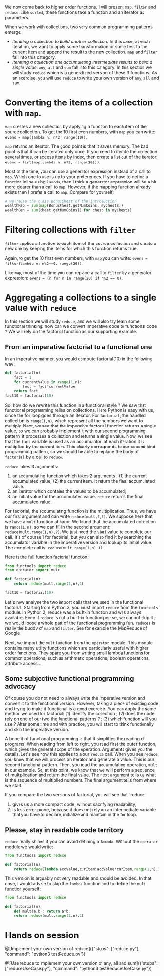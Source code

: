 We now come back to higher order functions. I will present `map`, `filter` and `reduce`. Like `sorted`, these functions take a function and an iterator as parameters. 

When we work with collections, two very common programming patterns emerge: 
 * *iterating a collection to build another collection.* In this case, at each iteration, we want to apply some transformation or some test to the current item and append the result to the new collection. `map` and `filter` fall into this category.
 * *iterating a collection and accumulating intermediate results to build a single value.* `any`, `all` and `sum` fall into this category. In this section we will study `reduce` which is a generalized version of these 3 functions. As an exercise, you will use `reduce` to write your own version of `any`, `all` and `sum`.  
 
# Converting the items of a collection with `map`.

`map` creates a new collection by applying a function to each item of the source collection. To get the 10 first even numbers, with `map` you can write: `evens = map(lambda n: n*2, range(10))`.

`map` returns an iterator. The good point is that it saves memory. The bad point is that it can be iterated only once. If you need to iterate the collection several times, or access items by index, then create a list out of the iterator: `evens = list(map(lambda n: n*2, range(20)))`.

Most of the time, you can use a generator expression instead of a call to `map`. Which one to use is up to your preferences. If you have to define a function inline using `lambda`, then I think a generator expression will be a bit more clearer than a call to `map`. However, if the mapping function already exists then I prefer a call to `map`. Compare for yourself:

```python
# we reuse the class BonusChest of the introduction
wealthMap = sum(map(BonusChest.getNumCoins, myChests))
wealthGen = sum(chest.getNumCoins() for chest in myChests)
```

# Filtering collections with `filter`

 `filter` applies a function to each item of the source collection and create a new one by keeping the items for which this function returns true.

Again, to get the 10 first even numbers, with `map` you can write: `evens = filter(lambda n: n%2==0, range(20))`.

Like `map`, most of the time you can replace a call to `filter` by a generator expression: `evens = (n for n in range(20) if n%2 == 0)`.  

# Aggregating a collections to a single value with `reduce`

In this section we will study `reduce`, and we will also try learn some functional thinking: how can we convert imperative code to functional code ? We will rely on the factorial function as our supporting example.

## From an imperative factorial to a functional one

In an imperative manner, you would compute factorial(10) in the following way: 
```python
def factorial(n):
    fact = 1
    for currentValue in range(1,n):
        fact = fact*currentValue
    return fact
fact10 = factorial(10) 
```

So, how do we rewrite this function in a functional style ? We saw that functional programming relies on collections. Here Python is easy with us, since the for loop goes through an iterator. For `factorial`, the handled collection is `range(1,n)`, which represent all the numbers we want to multiply. Next, we see that the imperative factorial function returns a single value, so we can probably implement it with our second programming pattern: it processes a collection and returns a single value. Now, we see that the `fact` variable is used as an accumulator: at each iteration it is multiplied by the current item. This clearly corresponds to our second kind programming pattern, so we should be able to replace the body of `factorial` by a call to `reduce`.  

`reduce` takes 3 arguments: 
 1. an accumulating function which takes 2 arguments : (1) the current accumulated value; (2) the current item. It return the final accumulated value.
 1. an iterator which contains the values to be accumulated;
 1. an initial value for the accumulated value.
`reduce` returns the final accumulated value.   

For factorial, the accumulating function is the multiplication. Thus, we have our first argument and can write `reduce(mult,?,?)`. We suppose here that we have a `mult` function at hand. We found that the accumulated collection is `range(1,n)`, so we can fill in the second argument:  `reduce(mult,range(1,n),?)`. We just need the start value to complete our call. It's of course 1 for factorial, but you can also find it by searching the accumulator variable in the imperative version and lookup its initial value. The complete call is: `reduce(mult,range(1,n),1)`.

Here is the full function factorial function:
```python
from functools import reduce
from operator import mult

def factorial(n):
	return reduce(mult,range(1,n),1)
    
fact10 = factorial(10) 
```

Let's now analyse the two import calls that we used in the functional factorial. Starting from Python 3, you must import `reduce` from the `functools` module. In Python 2, reduce was a built-in function and was always available. Even if `reduce` is not a built-in function per-se, we cannot skip it ; we would loose a whole part of the functional programming fun. `reduces` is really the buddy of `map` and `filter`. See for example the [MapReduce](https://en.wikipedia.org/wiki/MapReduce) of Google.

Next, we import the `mult` function from the `operator` module. This module contains many utility functions which are particularly useful with higher order functions. They spare you from writing small lambda functions for common operations, such as arithmetic operations, boolean operations, attribute access...   

## Some subjective functional programming advocacy

Of course you do not need to always write the imperative version and convert it to the functional version. However, taking a piece of existing code and trying to make it functional is a good exercise. You can apply the same method we used for factorial: (1) identify the collection ; (2) does the code rely on one of our two the functional patterns ? ; (3) which function will you use ? After some time and with practice, you will start to think functionally and skip the imperative version. 

A benefit of functional programming is that it simplifies the reading of programs. When reading from left to right, you read first the outer function, which gives the general scope of the operation. Arguments gives you the details. Let's see how this applies to a our `reduce` call. When you see `reduce`, you know that we will process an iterator and generate a value. This is our second functional pattern. Then, you read the accumulating operation, `mult` in our example. So, at this point, we know that we will perform a sequence of multiplication and return the final value. The next argument tells us what is the sequence of multiplied numbers. The final argument tells from where we start.

If you compare the two versions of factorial, you will see that `reduce:
 1. gives us a more compact code, without sacrifying readability;
 1. is less error prone, because it does not rely on an intermediate variable that you have to declare, initialize and maintain in the for loop. 

## Please, stay in readable code territory

`reduce` really shines if you can avoid defining a `lambda`. Without the `operator` module we would write:
```python
from functools import reduce

def factorial(n):
    return reduce(lambda accValue,curItem:accValue*curItem,range(1,n),1)
``` 
This version is arguably not very readable and should be avoided. In that case, I would advise to skip the `lambda` function and to define the `mult` function yourself:
```python
from functools import reduce

def factorial(n):
    def mult(a,b): return a*b
    return reduce(mult,range(1,n),1)
``` 

# Hands on session

@[Implement your own version of reduce]({"stubs": ["reduce.py"], "command": "python3 testReduce.py"})

@[Use reduce to implement your own version of any, all and sum]({"stubs": ["reduceUseCase.py"], "command": "python3 testReduceUseCase.py"})
